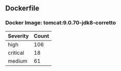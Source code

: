 ## Dockerfile

### Docker Image: tomcat:9.0.70-jdk8-corretto
| Severity | Count |
|----------|-------|
| high | 106 |
| critical | 18 |
| medium | 61 |